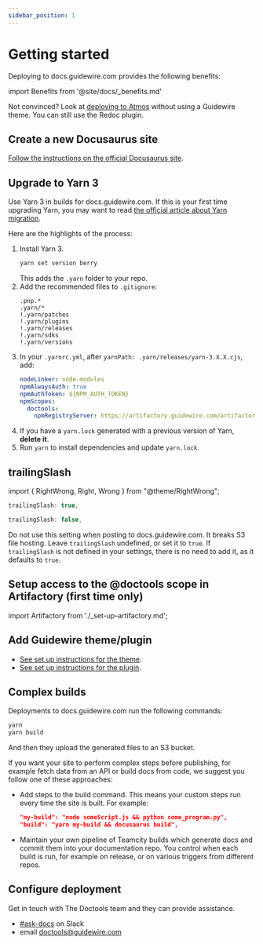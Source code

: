 ```yaml
---
sidebar_position: 1
---
```


# Getting started

Deploying to docs.guidewire.com provides the following benefits:

import Benefits from '@site/docs/\_benefits.md'

<Benefits/>

Not convinced? Look at [deploying to Atmos](./deploy-to-atmos.md) without using
a Guidewire theme. You can still use the Redoc plugin.

## Create a new Docusaurus site

[Follow the instructions on the official Docusaurus site](https://docusaurus.io/docs/installation).

## Upgrade to Yarn 3

Use Yarn 3 in builds for docs.guidewire.com. If this is your first time
upgrading Yarn, you may want to read
[the official article about Yarn migration](https://yarnpkg.com/getting-started/migration).

Here are the highlights of the process:

1. Install Yarn 3.
   ```bash
   yarn set version berry
   ```
   This adds the `.yarn` folder to your repo.
1. Add the recommended files to `.gitignore`:
   ```git
   .pnp.*
   .yarn/*
   !.yarn/patches
   !.yarn/plugins
   !.yarn/releases
   !.yarn/sdks
   !.yarn/versions
   ```
1. In your `.yarnrc.yml`, after `yarnPath: .yarn/releases/yarn-3.X.X.cjs`, add:
   ```yaml
   nodeLinker: node-modules
   npmAlwaysAuth: true
   npmAuthToken: ${NPM_AUTH_TOKEN}
   npmScopes:
     doctools:
       npmRegistryServer: https://artifactory.guidewire.com/artifactory/api/npm/doctools-npm-dev/
   ```
1. If you have a `yarn.lock` generated with a previous version of Yarn, **delete
   it**.
1. Run `yarn` to install dependencies and update `yarn.lock`.

## trailingSlash

import { RightWrong, Right, Wrong } from "@theme/RightWrong";

<RightWrong>
<Right>

```js
trailingSlash: true,
```

</Right>
<Wrong>

```js
trailingSlash: false,
```

</Wrong>
</RightWrong>

Do not use this setting when posting to docs.guidewire.com. It breaks S3 file
hosting. Leave `trailingSlash` undefined, or set it to `true`. If
`trailingSlash` is not defined in your settings, there is no need to add it, as
it defaults to `true`.

## Setup access to the @doctools scope in Artifactory (first time only)

import Artifactory from './\_set-up-artifactory.md';

<Artifactory/>

## Add Guidewire theme/plugin

- [See set up instructions for the theme](./Themes/Classic/set-up-theme.mdx).
- [See set up instructions for the plugin](./Plugins/Redoc/set-up-plugin.mdx).

## Complex builds

Deployments to docs.guidewire.com run the following commands:

```sh
yarn
yarn build
```

And then they upload the generated files to an S3 bucket.

If you want your site to perform complex steps before publishing, for example
fetch data from an API or build docs from code, we suggest you follow one of
these approaches:

- Add steps to the build command. This means your custom steps run every time
  the site is built. For example:
  ```json title="package.json"
  "my-build": "node someScript.js && python some_program.py",
  "build": "yarn my-build && docusaurus build",
  ```
- Maintain your own pipeline of Teamcity builds which generate docs and commit
  them into your documentation repo. You control when each build is run, for
  example on release, or on various triggers from different repos.

## Configure deployment

Get in touch with The Doctools team and they can provide assistance.

- [#ask-docs](https://guidewire.slack.com/archives/C2LUW57BL) on Slack
- email [doctools@guidewire.com](mailto:doctools@guidewire.com)

